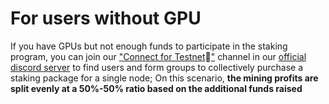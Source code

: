 # For users without GPU

If you have GPUs but not enough funds to participate in the staking program, you can join our ["Connect for Testnet](https://discord.gg/rhaY6Z7yZd)🤝["](https://discord.gg/rhaY6Z7yZd) channel in our [official discord server](https://discord.gg/ufS2Jwh5C6) to find users and form groups to collectively purchase a staking package for a single node; On this scenario, **the mining profits are split evenly at a 50%-50% ratio based on the additional funds raised**
